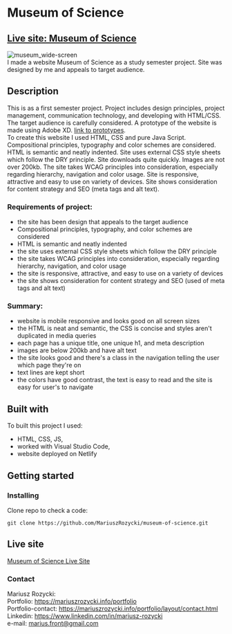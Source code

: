 # Museum of Science
## [Live site: Museum of Science](https://wizardly-hugle-cb8551.netlify.app/)
![museum_wide-screen](https://user-images.githubusercontent.com/55709542/224541806-bc8a9e3a-8ff3-40df-afcc-207f25325037.jpg) <br>
I made a website Museum of Science as a study semester project. Site was designed by me and appeals to target audience.

## Description
This is as a first semester project. Project includes design principles, project management, communication technology, and developing with HTML/CSS. 
The target audience is carefully considered. A prototype of the website is made using Adobe XD. [link to prototypes](https://xd.adobe.com/view/233a9331-2653-4c76-80d0-bb6d72fadf3d-7669). <br> 
To create this website I used HTML, CSS and pure Java Script.
Compositional principles, typography and color schemes are considered.
HTML is semantic and neatly indented. 
Site uses external CSS style sheets which follow the DRY principle.
Site downloads quite quickly. Images are not over 200kb.
The site takes WCAG principles into consideration, especially regarding hierarchy, navigation and color usage.
Site is responsive, attractive and easy to use on variety of devices.
Site shows consideration for content strategy and SEO (meta tags and alt text).

### Requirements of project:
- the site has been design that appeals to the target audience
- Compositional principles, typography, and color schemes are considered
- HTML is semantic and neatly indented
- the site uses external CSS style sheets which follow the DRY principle
- the site takes WCAG principles into consideration, especially regarding hierarchy, navigation, and color usage
- the site is responsive, attractive, and easy to use on a variety of devices
- the site shows consideration for content strategy and SEO (used of meta tags and alt text)

### Summary:
- website is mobile responsive and looks good on all screen sizes
- the HTML is neat and semantic, the CSS is concise and styles aren't duplicated in media queries
- each page has a unique title, one unique h1, and meta description
- images are below 200kb and have alt text
- the site looks good and there's a class in the navigation telling the user which page they're on
- text lines are kept short
- the colors have good contrast, the text is easy to read and the site is easy for user's to navigate

## Built with
To built this project I used:
- HTML, CSS, JS,
- worked with Visual Studio Code,
- website deployed on Netlify

## Getting started

### Installing
Clone repo to check a code:<br>
```
git clone https://github.com/MariuszRozycki/museum-of-science.git
```

## Live site <br>
[Museum of Science Live Site](https://wizardly-hugle-cb8551.netlify.app/)


### Contact
Mariusz Rozycki: <br>
Portfolio: https://mariuszrozycki.info/portfolio <br>
Portfolio-contact: https://mariuszrozycki.info/portfolio/layout/contact.html <br>
Linkedin: https://www.linkedin.com/in/mariusz-rozycki <br>
e-mail: <marius.front@gmail.com>
